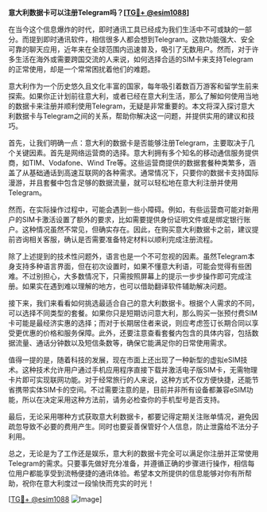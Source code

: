 **意大利数据卡可以注册Telegram吗？[[TG💪+ @esim1088](https://t.me/s/esim1088)]**

在当今这个信息爆炸的时代，即时通讯工具已经成为我们生活中不可或缺的一部分。而提到即时通讯软件，相信很多人都会想到Telegram。这款功能强大、安全可靠的聊天应用，近年来在全球范围内迅速普及，吸引了无数用户。然而，对于许多生活在海外或需要跨国交流的人来说，如何选择合适的SIM卡来支持Telegram的正常使用，却是一个常常困扰着他们的难题。

意大利作为一个历史悠久且文化丰富的国家，每年吸引着数百万游客和留学生前来探索。如果你正计划前往意大利，或者已经在意大利生活，那么了解如何使用当地的数据卡来注册并顺利使用Telegram，无疑是非常重要的。本文将深入探讨意大利数据卡与Telegram之间的关系，帮助你解决这一问题，并提供实用的建议和技巧。

首先，让我们明确一点：意大利的数据卡是否能够注册Telegram，主要取决于几个关键因素。首先是网络运营商的选择。意大利拥有多个知名的移动通信服务提供商，如TIM、Vodafone、Wind Tre等。这些运营商提供的数据套餐种类繁多，涵盖了从基础通话到高速互联网的各种需求。通常情况下，只要你的数据卡支持国际漫游，并且套餐中包含足够的数据流量，就可以轻松地在意大利注册并使用Telegram。

然而，在实际操作过程中，可能会遇到一些小障碍。例如，有些运营商可能对新用户的SIM卡激活设置了额外的要求，比如需要提供身份证明文件或是绑定银行账户。这种情况虽然不常见，但确实存在。因此，在购买意大利数据卡之前，建议提前咨询相关客服，确认是否需要准备特定材料以顺利完成注册流程。

除了上述提到的技术性问题外，语言也是一个不可忽视的因素。虽然Telegram本身支持多种语言界面，但在初次设置时，如果不懂意大利语，可能会觉得有些困难。不过别担心，大多数情况下，只需按照屏幕上的提示一步步操作即可完成注册。如果实在遇到难以理解的地方，也可以借助翻译软件辅助解决问题。

接下来，我们来看看如何挑选最适合自己的意大利数据卡。根据个人需求的不同，可以选择不同类型的套餐。如果你只是短期访问意大利，那么购买一张预付费SIM卡可能是最经济实惠的选择；而对于长期居住者来说，则应考虑签订长期合同以享受更优惠的价格和服务保障。此外，还要注意查看套餐内包含的具体内容，包括数据流量、通话分钟数以及短信条数等，确保它能满足你的日常使用需求。

值得一提的是，随着科技的发展，现在市面上还出现了一种新型的虚拟eSIM技术。这种技术允许用户通过手机应用程序直接下载并激活电子版SIM卡，无需物理卡片即可实现联网功能。对于经常旅行的人来说，这种方式不仅方便快捷，还能节省携带实体SIM卡的空间。不过需要注意的是，目前并非所有设备都兼容eSIM功能，所以在决定采用这种方法前，请务必检查你的手机型号是否支持。

最后，无论采用哪种方式获取意大利数据卡，都要记得定期关注账单情况，避免因疏忽导致不必要的费用产生。同时也要妥善保管好个人信息，防止泄露给不法分子利用。

总之，无论是为了工作还是娱乐，意大利的数据卡完全可以满足你注册并正常使用Telegram的需求。只要事先做好充分准备，并遵循正确的步骤进行操作，相信每位用户都能享受到流畅便捷的通讯体验。希望本文所提供的信息能够对你有所帮助，祝你在意大利度过一段愉快而充实的时光！

[[TG💪+ @esim1088](https://t.me/s/esim1088) ![Image](https://i.postimg.cc/4NQfJmqS/Snipaste-2025-05-13-00-14-12.png)]